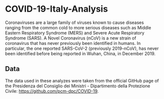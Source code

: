 # COVID-19-Italy-Analysis

Coronaviruses are a large family of viruses known to cause diseases ranging from the common cold to more serious diseases such as Middle Eastern Respiratory Syndrome (MERS) and Severe Acute Respiratory Syndrome (SARS).
A Novel Coronavirus (nCoV) is a new strain of coronavirus that has never previously been identified in humans. In particular, the one reported SARS-CoV-2 (previously 2019-nCoV), has never been identified before being reported in Wuhan, China, in December 2019.

## Data

The data used in these analyzes were taken from the official GitHub page of the Presidenza del Consiglio dei Ministri - Dipartimento della Protezione Civile: https://github.com/pcm-dpc/COVID-19.
